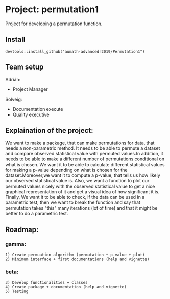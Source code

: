 # Project: permutation1

Project for developing a permutation function.

## Install

```{r}
devtools::install_github("aumath-advancedr2019/Permutation1")
```

## Team setup

Adrián:
- Project Manager

Solveig:
- Documentation execute
- Quality executive

## Explaination of the project:

We want to make a package, that can make permutations for data, that needs a non-parametric method. It needs to be able to permute a dataset and compare observed statistical value with permuted values.In addition, it needs to be able to make a different number of permutations conditional on what is chosen.
We want it to be able to calculate different statistical values for making a p-value depending on what is chosen for the dataset.Moreover,we want it to compute a p-value, that tells us how likely our observed statistical value is. Also, we want a function to plot our permuted values nicely with the observed statistical value to get a nice graphical representation of it and get a visual idea of how significant it is. Finally, We want it to be able to check, if the data can be used in a parametric test, then we want to break the function and say that permutation takes "this" many iterations (lot of time) and that it might be better to do a parametric test.

## Roadmap:
### gamma:
	1) Create permuation algorithm (permutation + p-value + plot)
	2) Minimum interface + first documentations (help and vignette)

### beta:
	3) Develop functionalities + classes
	4) Create package + documentation (help and vignette)
	5) Testing
